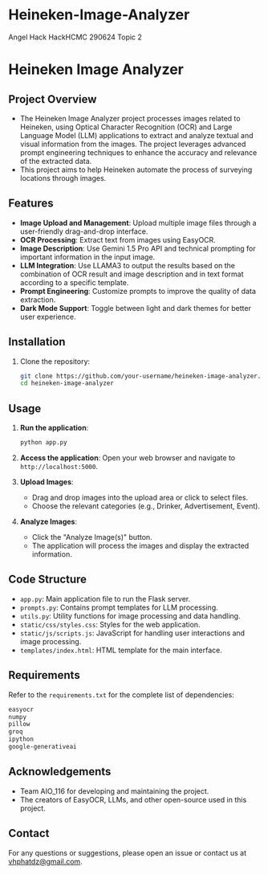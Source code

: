 # Heineken-Image-Analyzer
Angel Hack HackHCMC 290624 Topic 2

# Heineken Image Analyzer

## Project Overview
- The Heineken Image Analyzer project processes images related to Heineken, using Optical Character Recognition (OCR) and Large Language Model (LLM) applications to extract and analyze textual and visual information from the images. The project leverages advanced prompt engineering techniques to enhance the accuracy and relevance of the extracted data.
- This project aims to help Heineken automate the process of surveying locations through images.

## Features
- **Image Upload and Management**: Upload multiple image files through a user-friendly drag-and-drop interface.
- **OCR Processing**: Extract text from images using EasyOCR.
- **Image Description**: Use Gemini 1.5 Pro API and technical prompting for important information in the input image.
- **LLM Integration**: Use LLAMA3 to output the results based on the combination of OCR result and image description and in text format according to a specific template.
- **Prompt Engineering**: Customize prompts to improve the quality of data extraction.
- **Dark Mode Support**: Toggle between light and dark themes for better user experience.

## Installation
1. Clone the repository:
    ```sh
    git clone https://github.com/your-username/heineken-image-analyzer.git
    cd heineken-image-analyzer
    ```

## Usage
1. **Run the application**:
    ```sh
    python app.py
    ```

2. **Access the application**:
    Open your web browser and navigate to `http://localhost:5000`.

3. **Upload Images**:
    - Drag and drop images into the upload area or click to select files.
    - Choose the relevant categories (e.g., Drinker, Advertisement, Event).

4. **Analyze Images**:
    - Click the "Analyze Image(s)" button.
    - The application will process the images and display the extracted information.

## Code Structure
- `app.py`: Main application file to run the Flask server.
- `prompts.py`: Contains prompt templates for LLM processing.
- `utils.py`: Utility functions for image processing and data handling.
- `static/css/styles.css`: Styles for the web application.
- `static/js/scripts.js`: JavaScript for handling user interactions and image processing.
- `templates/index.html`: HTML template for the main interface.

## Requirements
Refer to the `requirements.txt` for the complete list of dependencies:
```txt
easyocr
numpy
pillow
groq
ipython
google-generativeai
```

## Acknowledgements
- Team AIO_116 for developing and maintaining the project.
- The creators of EasyOCR, LLMs, and other open-source used in this project.

## Contact
For any questions or suggestions, please open an issue or contact us at vhphatdz@gmail.com.
